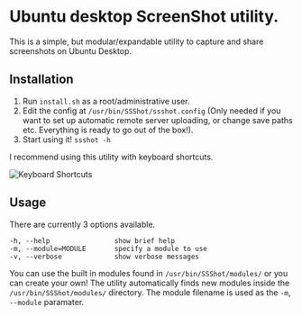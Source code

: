 # Ubuntu desktop ScreenShot utility.

This is a simple, but modular/expandable utility to capture and share screenshots on Ubuntu Desktop.

## Installation
1. Run `install.sh` as a root/administrative user.
2. Edit the config at `/usr/bin/SSShot/ssshot.config` (Only needed if you want to set up automatic remote server uploading, or change save paths etc. Everything is ready to go out of the box!).
3. Start using it! `ssshot -h`

I recommend using this utility with keyboard shortcuts.

![Keyboard Shortcuts](https://c.flm.pw/2018-09/Dbjux.png "Keyboard Shortcuts")

## Usage
There are currently 3 options available.
```
-h, --help                show brief help
-m, --module=MODULE       specify a module to use
-v, --verbose             show verbose messages
```

You can use the built in modules found in `/usr/bin/SSShot/modules/` or you can create your own! The utility automatically finds new modules inside the `/usr/bin/SSShot/modules/` directory. The module filename is used as the `-m`, `--module` paramater.
